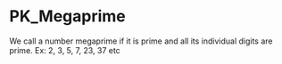 # PK_Megaprime
We call a number megaprime if it is prime and all its individual digits are prime. Ex: 2, 3, 5, 7, 23, 37 etc
